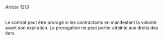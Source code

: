 ###### Article 1213

Le contrat peut être prorogé si les contractants en manifestent la volonté avant son expiration. La prorogation ne peut porter atteinte aux droits des tiers.

